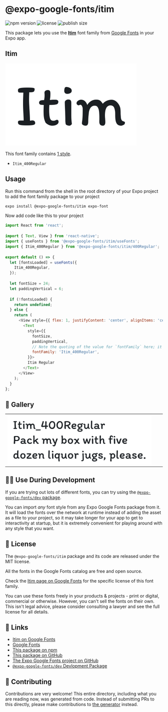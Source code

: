 # @expo-google-fonts/itim

![npm version](https://flat.badgen.net/npm/v/@expo-google-fonts/itim)
![license](https://flat.badgen.net/github/license/expo/google-fonts)
![publish size](https://flat.badgen.net/packagephobia/install/@expo-google-fonts/itim)

This package lets you use the [**Itim**](https://fonts.google.com/specimen/Itim) font family from [Google Fonts](https://fonts.google.com/) in your Expo app.

## Itim

![Itim](./font-family.png)

This font family contains [1 style](#-gallery).

- `Itim_400Regular`

## Usage

Run this command from the shell in the root directory of your Expo project to add the font family package to your project
```sh
expo install @expo-google-fonts/itim expo-font
```

Now add code like this to your project
```js
import React from 'react';

import { Text, View } from 'react-native';
import { useFonts } from '@expo-google-fonts/itim/useFonts';
import { Itim_400Regular } from '@expo-google-fonts/itim/400Regular';

export default () => {
  let [fontsLoaded] = useFonts({
    Itim_400Regular,
  });

  let fontSize = 24;
  let paddingVertical = 6;

  if (!fontsLoaded) {
    return undefined;
  } else {
    return (
      <View style={{ flex: 1, justifyContent: 'center', alignItems: 'center' }}>
        <Text
          style={{
            fontSize,
            paddingVertical,
            // Note the quoting of the value for `fontFamily` here; it expects a string!
            fontFamily: 'Itim_400Regular',
          }}>
          Itim Regular
        </Text>
      </View>
    );
  }
};

```

## 🔡 Gallery


||||
|-|-|-|
|![Itim_400Regular](.//400Regular/Itim_400Regular.ttf.png)||||


## 👩‍💻 Use During Development

If you are trying out lots of different fonts, you can try using the [`@expo-google-fonts/dev` package](https://github.com/expo/google-fonts/tree/master/font-packages/dev#readme).

You can import *any* font style from any Expo Google Fonts package from it. It will load the fonts
over the network at runtime instead of adding the asset as a file to your project, so it may take longer
for your app to get to interactivity at startup, but it is extremely convenient
for playing around with any style that you want.

## 📖 License

The `@expo-google-fonts/itim` package and its code are released under the MIT license.

All the fonts in the Google Fonts catalog are free and open source.

Check the [Itim page on Google Fonts](https://fonts.google.com/specimen/Itim) for the specific license of this font family.

You can use these fonts freely in your products & projects - print or digital, commercial or otherwise. However, you can't sell the fonts on their own. This isn't legal advice, please consider consulting a lawyer and see the full license for all details.

## 🔗 Links

- [Itim on Google Fonts](https://fonts.google.com/specimen/Itim)
- [Google Fonts](https://fonts.google.com/)
- [This package on npm](https://www.npmjs.com/package/@expo-google-fonts/itim)
- [This package on GitHub](https://github.com/expo/google-fonts/tree/master/font-packages/itim)
- [The Expo Google Fonts project on GitHub](https://github.com/expo/google-fonts)
- [`@expo-google-fonts/dev` Devlopment Package](https://github.com/expo/google-fonts/tree/master/font-packages/dev)

## 🤝 Contributing

Contributions are very welcome! This entire directory, including what you are reading now, was generated from code. Instead of submitting PRs to this directly, please make contributions to [the generator](https://github.com/expo/google-fonts/tree/master/packages/generator) instead.
